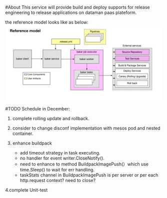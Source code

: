 #About
This service will provide build and deploy supports for release engineering to release applications on dataman paas plateform. 

the reference model looks like as below:
![image](https://github.com/Dataman-Cloud/baker/blob/master/model.jpg)

#TODO
Schedule in December:

1. complete rolling update and rollback.
2. consider to change disconf implementation with mesos pod and nested container.
3. enhance buildpack

	* add timeout strategy in task executing.
	* no handler for event writer.CloseNotify().
	* need to enhance to method BuildpackImagePush(）which use time.Sleep() to wait for err handling.
	* taskStats channel in BuildpackImagePush is per server or per each http.request context? need to close? 

4.complete Unit-test


